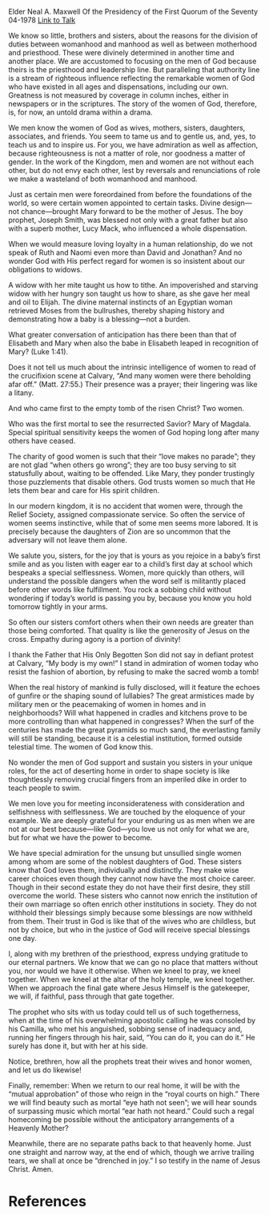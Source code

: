 Elder Neal A. Maxwell
Of the Presidency of the First Quorum of the Seventy
04-1978
[Link to Talk](https://www.churchofjesuschrist.org/study/general-conference/1978/04/the-women-of-god?lang=eng)

We know so little, brothers and sisters, about the reasons for the division of duties between womanhood and manhood as well as between motherhood and priesthood. These were divinely determined in another time and another place. We are accustomed to focusing on the men of God because theirs is the priesthood and leadership line. But paralleling that authority line is a stream of righteous influence reflecting the remarkable women of God who have existed in all ages and dispensations, including our own. Greatness is not measured by coverage in column inches, either in newspapers or in the scriptures. The story of the women of God, therefore, is, for now, an untold drama within a drama.

We men know the women of God as wives, mothers, sisters, daughters, associates, and friends. You seem to tame us and to gentle us, and, yes, to teach us and to inspire us. For you, we have admiration as well as affection, because righteousness is not a matter of role, nor goodness a matter of gender. In the work of the Kingdom, men and women are not without each other, but do not envy each other, lest by reversals and renunciations of role we make a wasteland of both womanhood and manhood.

Just as certain men were foreordained from before the foundations of the world, so were certain women appointed to certain tasks. Divine design—not chance—brought Mary forward to be the mother of Jesus. The boy prophet, Joseph Smith, was blessed not only with a great father but also with a superb mother, Lucy Mack, who influenced a whole dispensation.

When we would measure loving loyalty in a human relationship, do we not speak of Ruth and Naomi even more than David and Jonathan? And no wonder God with His perfect regard for women is so insistent about our obligations to widows.

A widow with her mite taught us how to tithe. An impoverished and starving widow with her hungry son taught us how to share, as she gave her meal and oil to Elijah. The divine maternal instincts of an Egyptian woman retrieved Moses from the bullrushes, thereby shaping history and demonstrating how a baby is a blessing—not a burden.

What greater conversation of anticipation has there been than that of Elisabeth and Mary when also the babe in Elisabeth leaped in recognition of Mary? (Luke 1:41).

Does it not tell us much about the intrinsic intelligence of women to read of the crucifixion scene at Calvary, “And many women were there beholding afar off.” (Matt. 27:55.) Their presence was a prayer; their lingering was like a litany.

And who came first to the empty tomb of the risen Christ? Two women.

Who was the first mortal to see the resurrected Savior? Mary of Magdala. Special spiritual sensitivity keeps the women of God hoping long after many others have ceased.

The charity of good women is such that their “love makes no parade”; they are not glad “when others go wrong”; they are too busy serving to sit statusfully about, waiting to be offended. Like Mary, they ponder trustingly those puzzlements that disable others. God trusts women so much that He lets them bear and care for His spirit children.

In our modern kingdom, it is no accident that women were, through the Relief Society, assigned compassionate service. So often the service of women seems instinctive, while that of some men seems more labored. It is precisely because the daughters of Zion are so uncommon that the adversary will not leave them alone.

We salute you, sisters, for the joy that is yours as you rejoice in a baby’s first smile and as you listen with eager ear to a child’s first day at school which bespeaks a special selflessness. Women, more quickly than others, will understand the possible dangers when the word self is militantly placed before other words like fulfillment. You rock a sobbing child without wondering if today’s world is passing you by, because you know you hold tomorrow tightly in your arms.

So often our sisters comfort others when their own needs are greater than those being comforted. That quality is like the generosity of Jesus on the cross. Empathy during agony is a portion of divinity!

I thank the Father that His Only Begotten Son did not say in defiant protest at Calvary, “My body is my own!” I stand in admiration of women today who resist the fashion of abortion, by refusing to make the sacred womb a tomb!

When the real history of mankind is fully disclosed, will it feature the echoes of gunfire or the shaping sound of lullabies? The great armistices made by military men or the peacemaking of women in homes and in neighborhoods? Will what happened in cradles and kitchens prove to be more controlling than what happened in congresses? When the surf of the centuries has made the great pyramids so much sand, the everlasting family will still be standing, because it is a celestial institution, formed outside telestial time. The women of God know this.

No wonder the men of God support and sustain you sisters in your unique roles, for the act of deserting home in order to shape society is like thoughtlessly removing crucial fingers from an imperiled dike in order to teach people to swim.

We men love you for meeting inconsiderateness with consideration and selfishness with selflessness. We are touched by the eloquence of your example. We are deeply grateful for your enduring us as men when we are not at our best because—like God—you love us not only for what we are, but for what we have the power to become.

We have special admiration for the unsung but unsullied single women among whom are some of the noblest daughters of God. These sisters know that God loves them, individually and distinctly. They make wise career choices even though they cannot now have the most choice career. Though in their second estate they do not have their first desire, they still overcome the world. These sisters who cannot now enrich the institution of their own marriage so often enrich other institutions in society. They do not withhold their blessings simply because some blessings are now withheld from them. Their trust in God is like that of the wives who are childless, but not by choice, but who in the justice of God will receive special blessings one day.

I, along with my brethren of the priesthood, express undying gratitude to our eternal partners. We know that we can go no place that matters without you, nor would we have it otherwise. When we kneel to pray, we kneel together. When we kneel at the altar of the holy temple, we kneel together. When we approach the final gate where Jesus Himself is the gatekeeper, we will, if faithful, pass through that gate together.

The prophet who sits with us today could tell us of such togetherness, when at the time of his overwhelming apostolic calling he was consoled by his Camilla, who met his anguished, sobbing sense of inadequacy and, running her fingers through his hair, said, “You can do it, you can do it.” He surely has done it, but with her at his side.

Notice, brethren, how all the prophets treat their wives and honor women, and let us do likewise!

Finally, remember: When we return to our real home, it will be with the “mutual approbation” of those who reign in the “royal courts on high.” There we will find beauty such as mortal “eye hath not seen”; we will hear sounds of surpassing music which mortal “ear hath not heard.” Could such a regal homecoming be possible without the anticipatory arrangements of a Heavenly Mother?

Meanwhile, there are no separate paths back to that heavenly home. Just one straight and narrow way, at the end of which, though we arrive trailing tears, we shall at once be “drenched in joy.” I so testify in the name of Jesus Christ. Amen.

# References
